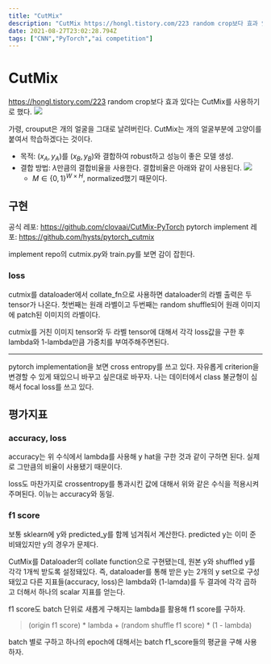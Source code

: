 ```yaml
---
title: "CutMix"
description: "CutMix https://hongl.tistory.com/223 random crop보다 효과 있다는 CutMix를 사용하기로 했다.  구현 공식 레포: https://github.com/clovaai/CutMix-PyTorch pytorch implement 레포:"
date: 2021-08-27T23:02:28.794Z
tags: ["CNN","PyTorch","ai competition"]
---
```

# CutMix
https://hongl.tistory.com/223
random crop보다 효과 있다는 CutMix를 사용하기로 했다. 
![](/assets/images/CutMix/d52b3e66-10b8-43c2-af9b-eac1649383a7-image.png)

가령, crouput은 개의 얼굴을 그대로 날려버린다. CutMix는 개의 얼굴부분에 고양이를 붙여서 학습하겠다는 것이다.

- 목적: $(x_A, y_A)$를 $(x_B, y_B)$와 결합하여 robust하고 성능이 좋은 모델 생성.
- 결합 방법: $\lambda$만큼의 결합비율을 사용한다. 결합비율은 아래와 같이 사용된다.
![](/assets/images/CutMix/2f9cd52d-08f4-449c-9bce-2af81849e5a1-image.png)
  - $M \in \{0,1\}^{W\times H}$, normalized했기 때문이다.
  
## 구현
공식 레포: https://github.com/clovaai/CutMix-PyTorch
pytorch implement 레포: https://github.com/hysts/pytorch_cutmix

implement repo의 cutmix.py와 train.py를 보면 감이 잡힌다.

### loss
cutmix를 dataloader에서 collate_fn으로 사용하면 dataloader의 라벨 출력은 두 tensor가 나온다. 첫번째는 원래 라벨이고 두번째는 random shuffle되어 원래 이미지에 patch된 이미지의 라벨이다.

cutmix를 거친 이미지 tensor와 두 라벨 tensor에 대해서 각각 loss값을 구한 후 lambda와 1-lambda만큼 가중치를 부여주해주면된다. 

---
pytorch implementation을 보면 cross entropy를 쓰고 있다. 자유롭게 criterion을 변경할 수 있게 돼있으니 바꾸고 싶은대로 바꾸자. 나는 데이터에서 class 불균형이 심해서 focal loss를 쓰고 있다. 


## 평가지표
### accuracy, loss
accuracy는 위 수식에서 lambda를 사용해 y hat을 구한 것과 같이 구하면 된다. 실제로 그만큼의 비율이 사용됐기 때문이다. 

loss도 마찬가지로 crossentropy를 통과시킨 값에 대해서 위와 같은 수식을 적용시켜주며된다. 이뉴는 accuracy와 동일.

### f1 score
보통 sklearn에 y와 predicted_y를 함께 넘겨줘서 계산한다. predicted y는 이미 준비돼있지만 y의 경우가 문제다.

CutMix를 Dataloader의 collate function으로 구현됐는데, 원본 y와 shuffled y를 각각 1개씩 받도록 설정돼있다. 즉, dataloader를 통해 받은 y는 2개의 y set으로 구성돼있고 다른 지표들(accuracy, loss)은 lambda와 (1-lamda)를 두 결과에 각각 곱하고 더해서 하나의 scalar 지표를 얻는다.

f1 score도 batch 단위로 새롭게 구해지는 lambda를 활용해 f1 score를 구하자.
> (origin f1 score) * lambda + (random shuffle f1 score) * (1 - lambda)

batch 별로 구하고 하나의 epoch에 대해서는 batch f1_score들의 평균을 구해 사용하자.
